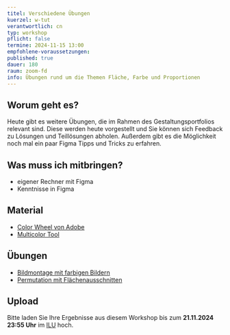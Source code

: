 ```yaml
---
titel: Verschiedene Übungen
kuerzel: w-tut
verantwortlich: cn
typ: workshop
pflicht: false
termine: 2024-11-15 13:00
empfohlene-voraussetzungen:
published: true
dauer: 180
raum: zoom-fd
info: Übungen rund um die Themen Fläche, Farbe und Proportionen
---
```


## Worum geht es?

Heute gibt es weitere Übungen, die im Rahmen des Gestaltungsportfolios relevant sind. Diese werden heute vorgestellt und Sie können sich Feedback zu Lösungen und Teillösungen abholen. Außerdem gibt es die Möglichkeit noch mal ein paar Figma Tipps und Tricks zu erfahren.

## Was muss ich mitbringen?

-   eigener Rechner mit Figma
-   Kenntnisse in Figma

## Material

- [Color Wheel von Adobe](https://color.adobe.com/de/create/color-wheel/)
- [Multicolor Tool](http://labs.tineye.com/multicolr/)

## Übungen

- [Bildmontage mit farbigen Bildern](../../assignments/basics-farbige-bilder/)
- [Permutation mit Flächenausschnitten](../../assignments/basics-permuation-und-farbe/)

## Upload
Bitte laden Sie Ihre Ergebnisse aus diesem Workshop bis zum **21.11.2024 23:55 Uhr** im [ILU](https://ilu.th-koeln.de/ilias.php?baseClass=ilrepositorygui&ref_id=431172) hoch.

<!--
## Sie haben keinen Rechner?
Kein Problem, denn wir haben welche. Allerdings nur Macs. Uuuuuhh. Wenn Sie einen brauchen, bitte rechtzeitig an Volker Schaefer wenden. Unsere Rechner können nur für die Workshops und Trainings ausgeliehen werden. Im MI Pool stehen aber immer Rechner für Sie bereit.
-->
